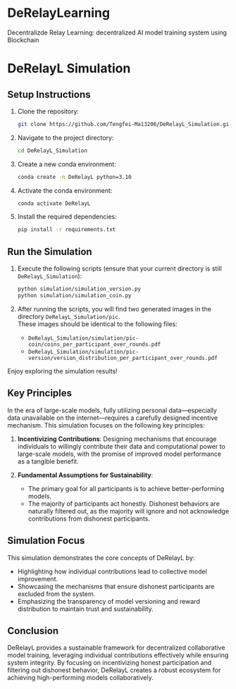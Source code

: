 # DeRelayLearning
Decentralizde Relay Learning: decentralized AI model training system using Blockchain


# DeRelayL Simulation

## Setup Instructions

1. Clone the repository:
   ```bash
   git clone https://github.com/Tengfei-Ma13206/DeRelayL_Simulation.git
   ```
2. Navigate to the project directory:
   ```bash
   cd DeRelayL_Simulation
   ```
3. Create a new conda environment:
   ```bash
   conda create -n DeRelayL python=3.10
   ```
4. Activate the conda environment:
   ```bash
   conda activate DeRelayL
   ```
5. Install the required dependencies:
   ```bash
   pip install -r requirements.txt
   ```

## Run the Simulation

1. Execute the following scripts (ensure that your current directory is still `DeRelayL_Simulation`):
   ```bash
   python simulation/simulation_version.py
   python simulation/simulation_coin.py
   ```

2. After running the scripts, you will find two generated images in the directory `DeRelayL_Simulation/pic`.  
   These images should be identical to the following files:
   - `DeRelayL_Simulation/simulation/pic-coin/coins_per_participant_over_rounds.pdf`
   - `DeRelayL_Simulation/simulation/pic-version/version_distribution_per_participant_over_rounds.pdf`

Enjoy exploring the simulation results!


## Key Principles

In the era of large-scale models, fully utilizing personal data—especially data unavailable on the internet—requires a carefully designed incentive mechanism. This simulation focuses on the following key principles:

1. **Incentivizing Contributions**: Designing mechanisms that encourage individuals to willingly contribute their data and computational power to large-scale models, with the promise of improved model performance as a tangible benefit.

2. **Fundamental Assumptions for Sustainability**:
   - The primary goal for all participants is to achieve better-performing models.
   - The majority of participants act honestly. Dishonest behaviors are naturally filtered out, as the majority will ignore and not acknowledge contributions from dishonest participants.

## Simulation Focus

This simulation demonstrates the core concepts of DeRelayL by:
- Highlighting how individual contributions lead to collective model improvement.
- Showcasing the mechanisms that ensure dishonest participants are excluded from the system.
- Emphasizing the transparency of model versioning and reward distribution to maintain trust and sustainability.

## Conclusion

DeRelayL provides a sustainable framework for decentralized collaborative model training, leveraging individual contributions effectively while ensuring system integrity. By focusing on incentivizing honest participation and filtering out dishonest behavior, DeRelayL creates a robust ecosystem for achieving high-performing models collaboratively.
